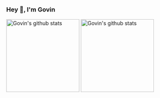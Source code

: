 ### Hey 👋, I'm Govin

<div> 
  <img align="center" height="195" src="https://github-readme-stats-govin.vercel.app/api?username=guovin&show_icons=true&include_all_commits=true&theme=github_dark&count_private=true&hide_border=true&rank_icon=percentile" alt="Govin's github stats" />
  <img align="center" height="195" src="https://github-readme-stats-govin.vercel.app/api/top-langs/?username=guovin&layout=compact&theme=github_dark&count_private=true&hide_border=true&exclude_repo=github-readme-stats,jindouyunERP,Guovin.github.io,hexo-blog-7.0" alt="Govin's github stats" />
</div>
